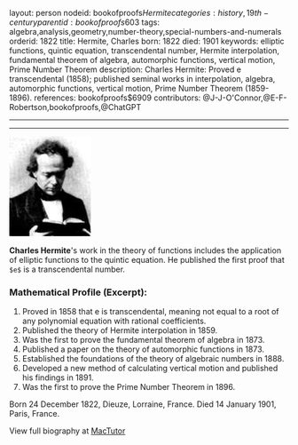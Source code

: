 layout: person
nodeid: bookofproofs$Hermite
categories: history,19th-century
parentid: bookofproofs$603
tags: algebra,analysis,geometry,number-theory,special-numbers-and-numerals
orderid: 1822
title: Hermite, Charles
born: 1822
died: 1901
keywords: elliptic functions, quintic equation, transcendental number, Hermite interpolation, fundamental theorem of algebra, automorphic functions, vertical motion, Prime Number Theorem
description: Charles Hermite: Proved e transcendental (1858); published seminal works in interpolation, algebra, automorphic functions, vertical motion, Prime Number Theorem (1859-1896).
references: bookofproofs$6909
contributors: @J-J-O'Connor,@E-F-Robertson,bookofproofs,@ChatGPT

---



---

![Hermite.jpg](https://github.com/bookofproofs/bookofproofs.github.io/blob/main/_sources/_assets/images/portraits/Hermite.jpg?raw=true)

**Charles Hermite**'s work in the theory of functions includes the application of elliptic functions to the quintic equation. He published the first proof that `$e$` is a transcendental number.

### Mathematical Profile (Excerpt):
1. Proved in 1858 that e is transcendental, meaning not equal to a root of any polynomial equation with rational coefficients.
2. Published the theory of Hermite interpolation in 1859.
3. Was the first to prove the fundamental theorem of algebra in 1873.
4. Published a paper on the theory of automorphic functions in 1873.
5. Established the foundations of the theory of algebraic numbers in 1888.
6. Developed a new method of calculating vertical motion and published his findings in 1891.
7. Was the first to prove the Prime Number Theorem in 1896.

Born 24 December 1822, Dieuze, Lorraine, France. Died 14 January 1901, Paris, France.

View full biography at [MacTutor](https://mathshistory.st-andrews.ac.uk/Biographies/Hermite/)
